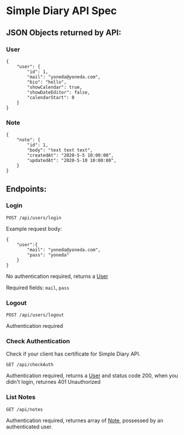 # Simple Diary API Spec

## JSON Objects returned by API:

### User
```
{
	"user": {
		"id": 1,
		"mail": "yoneda@yoneda.com",
		"bio": "hello",
		"showCalendar": true,
		"showDateEditor": false,
		"calendarStart": 0
	}
}
```
### Note
```
{
	"note": {
		"id": 1,
		"body": "text text text",
		"createdAt": "2020-5-5 10:00:00",
		"updatedAt": "2020-5-10 10:00:00",
	}
}
```
## Endpoints:

### Login

`POST /api/users/login`

Example request body:
```
{
	"user":{
		"mail": "yoneda@yoneda.com",
		"pass": "yoneda"
	}
}
```
No authentication required, returns a [User](#User)

Required fields: `mail`, `pass`

### Logout

`POST /api/users/logout`

Authentication required

### Check Authentication
Check if your client has certificate for Simple Diary API.

`GET /api/checkAuth`

Authentication required, returns a [User](#User) and status code 200, when you didn't login, returnes 401 Unauthorized

### List Notes
`GET /api/notes`

Authentication required, returnes array of [Note](#Note), possessed by an authenticated user.
